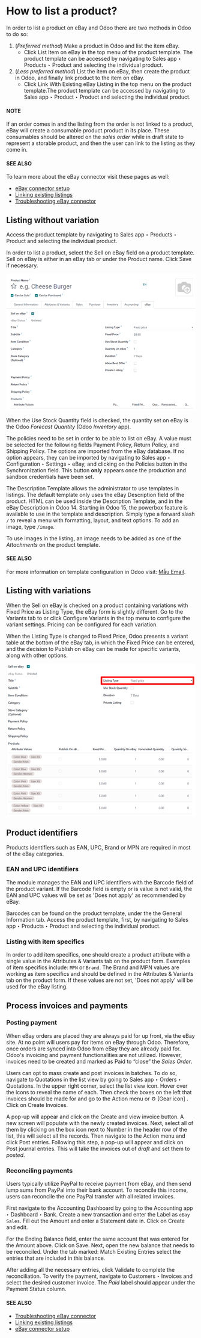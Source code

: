 # How to list a product?

<a id="ebay-connector-listing"></a>

In order to list a product on eBay and Odoo there are two methods in Odoo to do so:

1. (*Preferred method*) Make a product in Odoo and list the item eBay.
   - Click List Item on eBay in the top menu of the product template. The product
     template can be accessed by navigating to Sales app ‣ Products ‣ Product
     and selecting the individual product.
2. (*Less preferred method*) List the item on eBay, then create the product in Odoo, and finally
   link product to the item on eBay.
   - Click Link With Existing eBay Listing in the top menu on the product template.The
     product template can be accessed by navigating to Sales app ‣ Product ‣
     Product and selecting the individual product.

#### NOTE
If an order comes in and the listing from the order is not linked to a product, eBay will create
a consumable product.product in its place. These consumables should be altered on the *sales
order* while in draft state to represent a storable product, and then the user can link to the
listing as they come in.

#### SEE ALSO
To learn more about the eBay connector visit these pages as well:

- [eBay connector setup](setup.md)
- [Linking existing listings](linking_listings.md)
- [Troubleshooting eBay connector](troubleshooting.md)

## Listing without variation

Access the product template by navigating to Sales app ‣ Products ‣ Product and
selecting the individual product.

In order to list a product, select the Sell on eBay field on a product template.
Sell on eBay is either in an eBay tab or under the Product
name. Click Save if necessary.

![The eBay template form listed in the product template in Odoo.](../../../../.gitbook/assets/manage-ebay-template.png)

When the Use Stock Quantity field is checked, the quantity set on eBay is the Odoo
*Forecast Quantity* (Odoo *Inventory* app).

The policies need to be set in order to be able to list on eBay. A value must be selected for the
following fields Payment Policy, Return Policy, and Shipping
Policy. The options are imported from the eBay database. If no option appears, they can be imported
by navigating to Sales app ‣ Configuration ‣ Settings ‣ eBay, and clicking on
the Policies button in the Synchronization field. This button **only**
appears once the production and sandbox credentials have been set.

The Description Template allows the administrator to use templates in listings. The
default template only uses the eBay Description field of the product. HTML can be used
inside the Description Template, and in the eBay Description in Odoo 14.
Starting in Odoo 15, the powerbox feature is available to use in the template and description.
Simply type a forward slash `/` to reveal a menu with formatting, layout, and text options. To add
an image, type `/image`.

To use images in the listing, an image needs to be added as one of the *Attachments* on the product
template.

#### SEE ALSO
For more information on template configuration in Odoo visit:
[Mẫu Email](../../../general/companies/email_template.md).

## Listing with variations

When the Sell on eBay is checked on a product containing variations with
Fixed Price as Listing Type, the eBay form is slightly different. Go to the
Variants tab to or click Configure Variants in the top menu to configure the
variant settings. Pricing can be configured for each variation.

When the Listing Type is changed to Fixed Price, Odoo presents a
variant table at the bottom of the eBay tab, in which the Fixed Price can be
entered, and the decision to Publish on eBay can be made for specific variants, along
with other options.

![The fixed price listing type in the eBay tab on a product form in Odoo sales.](../../../../.gitbook/assets/fixed-listing-price.png)

## Product identifiers

Products identifiers such as EAN, UPC, Brand or MPN are required in most of the eBay categories.

### EAN and UPC identifiers

The module manages the EAN and UPC identifiers with the Barcode field of the product
variant. If the Barcode field is empty or is value is not valid, the EAN and UPC values
will be set as 'Does not apply' as recommended by eBay.

Barcodes can be found on the product template, under the the General Information tab.
Access the product template, first, by navigating to Sales app ‣ Products ‣
Product and selecting the individual product.

### Listing with item specifics

In order to add item specifics, one should create a product attribute with a single value in the
Attributes & Variants tab on the product form. Examples of item specifics include: `MPN`
or `Brand`. The Brand and MPN values are working as item specifics and should be defined in the
Attributes & Variants tab on the product form. If these values are not set, 'Does not
apply' will be used for the eBay listing.

## Process invoices and payments

### Posting payment

When eBay orders are placed they are always paid for up front, via the eBay site. At no point will
users pay for items on eBay through Odoo. Therefore, once orders are synced into Odoo from eBay they
are already paid for. Odoo's invoicing and payment functionalities are not utilized. However,
invoices need to be created and marked as Paid to “close” the *Sales Order*.

Users can opt to mass create and post invoices in batches. To do so, navigate to Quotations in the
list view by going to Sales app ‣ Orders ‣ Quotations. In the upper right
corner, select the list view icon. Hover over the icons to reveal the name of each. Then check the
boxes on the left that invoices should be made for and go to the Action menu or ⚙️ [Gear
icon] . Click on Create Invoices.

A pop-up will appear and click on the Create and view invoice button. A new screen will
populate with the newly created invoices. Next, select all of them by clicking on the box icon next
to Number in the header row of the list, this will select all the records. Then navigate
to the Action menu and click Post entries. Following this step, a pop-up
will appear and click on Post journal entries. This will take the invoices out of
*draft* and set them to *posted*.

### Reconciling payments

Users typically utilize PayPal to receive payment from eBay, and then send lump sums from PayPal
into their bank account. To reconcile this income, users can reconcile the one PayPal transfer with
all related invoices.

First navigate to the Accounting Dashboard by going to the Accounting
app ‣ Dashboard ‣ Bank. Create a new transaction and enter the Label
as `eBay Sales`. Fill out the Amount and enter a Statement date in. Click on
Create and edit.

For the Ending Balance field, enter the same account that was entered for the
Amount above. Click on Save. Next, open the new balance that needs to be
reconciled. Under the tab marked: Match Existing Entries select the entries that are
included in this balance.

After adding all the necessary entries, click Validate to complete the reconciliation.
To verify the payment, navigate to Customers ‣ Invoices and select the desired
customer invoice. The *Paid* label should appear under the Payment Status column.

#### SEE ALSO
- [Troubleshooting eBay connector](troubleshooting.md)
- [Linking existing listings](linking_listings.md)
- [eBay connector setup](setup.md)
